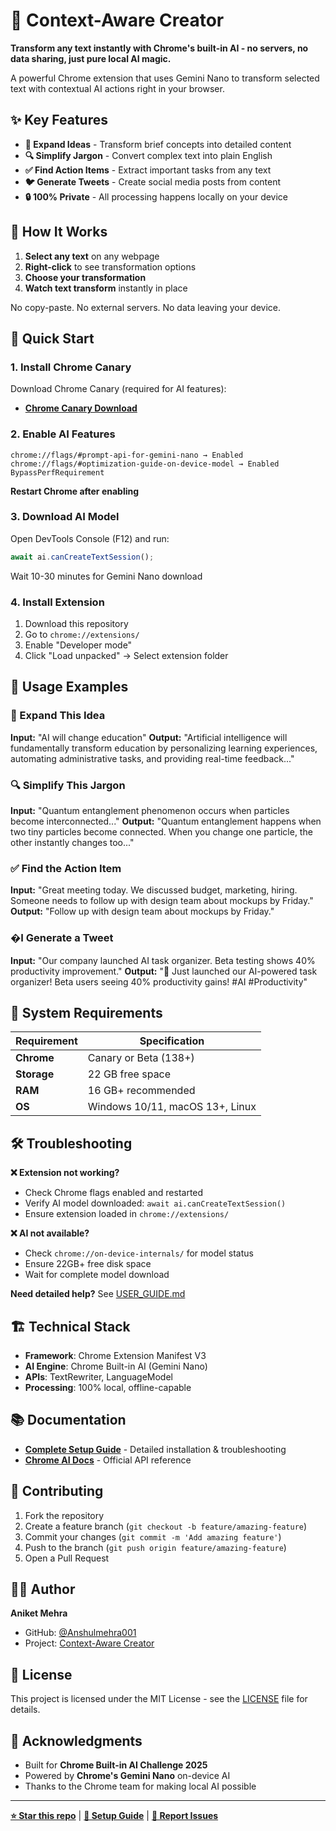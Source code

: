 # 🤖 Context-Aware Creator

**Transform any text instantly with Chrome's built-in AI - no servers, no data sharing, just pure local AI magic.**

A powerful Chrome extension that uses Gemini Nano to transform selected text with contextual AI actions right in your browser.

## ✨ Key Features

- **🚀 Expand Ideas** - Transform brief concepts into detailed content
- **🔍 Simplify Jargon** - Convert complex text into plain English  
- **✅ Find Action Items** - Extract important tasks from any text
- **🐦 Generate Tweets** - Create social media posts from content
- **🔒 100% Private** - All processing happens locally on your device

## 🎯 How It Works

1. **Select any text** on any webpage
2. **Right-click** to see transformation options
3. **Choose your transformation** 
4. **Watch text transform** instantly in place

No copy-paste. No external servers. No data leaving your device.

## 🚀 Quick Start

### 1. Install Chrome Canary
Download Chrome Canary (required for AI features):
- **[Chrome Canary Download](https://www.google.com/chrome/canary/)**

### 2. Enable AI Features
```
chrome://flags/#prompt-api-for-gemini-nano → Enabled
chrome://flags/#optimization-guide-on-device-model → Enabled BypassPerfRequirement
```
**Restart Chrome after enabling**

### 3. Download AI Model
Open DevTools Console (F12) and run:
```javascript
await ai.canCreateTextSession();
```
Wait 10-30 minutes for Gemini Nano download

### 4. Install Extension
1. Download this repository
2. Go to `chrome://extensions/`
3. Enable "Developer mode"
4. Click "Load unpacked" → Select extension folder

## 📖 Usage Examples

### 🚀 Expand This Idea
**Input:** "AI will change education"
**Output:** "Artificial intelligence will fundamentally transform education by personalizing learning experiences, automating administrative tasks, and providing real-time feedback..."

### 🔍 Simplify This Jargon
**Input:** "Quantum entanglement phenomenon occurs when particles become interconnected..."
**Output:** "Quantum entanglement happens when two tiny particles become connected. When you change one particle, the other instantly changes too..."

### ✅ Find the Action Item
**Input:** "Great meeting today. We discussed budget, marketing, hiring. Someone needs to follow up with design team about mockups by Friday."
**Output:** "Follow up with design team about mockups by Friday."

### �I Generate a Tweet
**Input:** "Our company launched AI task organizer. Beta testing shows 40% productivity improvement."
**Output:** "🚀 Just launched our AI-powered task organizer! Beta users seeing 40% productivity gains! #AI #Productivity"

## 🔧 System Requirements

| Requirement | Specification |
|-------------|---------------|
| **Chrome** | Canary or Beta (138+) |
| **Storage** | 22 GB free space |
| **RAM** | 16 GB+ recommended |
| **OS** | Windows 10/11, macOS 13+, Linux |

## 🛠️ Troubleshooting

**❌ Extension not working?**
- Check Chrome flags enabled and restarted
- Verify AI model downloaded: `await ai.canCreateTextSession()`
- Ensure extension loaded in `chrome://extensions/`

**❌ AI not available?**
- Check `chrome://on-device-internals/` for model status
- Ensure 22GB+ free disk space
- Wait for complete model download

**Need detailed help?** See [USER_GUIDE.md](USER_GUIDE.md)

## 🏗️ Technical Stack

- **Framework**: Chrome Extension Manifest V3
- **AI Engine**: Chrome Built-in AI (Gemini Nano)
- **APIs**: TextRewriter, LanguageModel
- **Processing**: 100% local, offline-capable

## 📚 Documentation

- **[Complete Setup Guide](USER_GUIDE.md)** - Detailed installation & troubleshooting
- **[Chrome AI Docs](https://developer.chrome.com/docs/ai/built-in)** - Official API reference

## 🤝 Contributing

1. Fork the repository
2. Create a feature branch (`git checkout -b feature/amazing-feature`)
3. Commit your changes (`git commit -m 'Add amazing feature'`)
4. Push to the branch (`git push origin feature/amazing-feature`)
5. Open a Pull Request

## 👨‍💻 Author

**Aniket Mehra**
- GitHub: [@Anshulmehra001](https://github.com/Anshulmehra001)
- Project: [Context-Aware Creator](https://github.com/Anshulmehra001/context-aware-creator)

## 📄 License

This project is licensed under the MIT License - see the [LICENSE](LICENSE) file for details.

## 🙏 Acknowledgments

- Built for **Chrome Built-in AI Challenge 2025**
- Powered by **Chrome's Gemini Nano** on-device AI
- Thanks to the Chrome team for making local AI possible

---

**[⭐ Star this repo](https://github.com/Anshulmehra001/context-aware-creator)** | **[📖 Setup Guide](USER_GUIDE.md)** | **[🐛 Report Issues](https://github.com/Anshulmehra001/context-aware-creator/issues)**